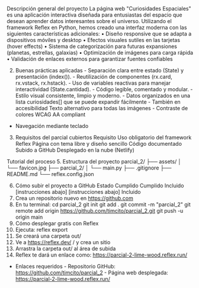  Descripción general del proyecto 
La página web "Curiosidades Espaciales" es una aplicación interactiva diseñada 
para entusiastas del espacio que desean aprender datos interesantes sobre el 
universo. Utilizando el framework Reflex en Python, hemos creado una interfaz 
moderna con las siguientes características adicionales: 
• Diseño responsive que se adapta a dispositivos móviles y desktop 
• Efectos visuales sutiles en las tarjetas (hover effects) 
• Sistema de categorización para futuras expansiones (planetas, estrellas, 
galaxias) 
• Optimización de imágenes para carga rápida 
• Validación de enlaces externos para garantizar fuentes confiables 

2. Buenas prácticas aplicadas - Separación clara entre estado (State) y presentación (index()). - Reutilización de componentes (rx.card, rx.vstack, rx.hstack). - Uso de variables reactivas para manejar interactividad (State.cantidad). - Código legible, comentado y modular. - Estilo visual consistente, limpio y moderno. - Datos organizados en una lista curiosidades[] que se puede expandir fácilmente - También en accesibilidad Texto alternativo para todas las imágenes - Contraste de colores WCAG AA compliant 
- Navegación mediante teclado

  
3. Requisitos del parcial cubiertos 
Requisito 
Uso obligatorio del framework Reflex 
Página con tema libre y diseño sencillo 
Código documentado 
Subido a GitHub 
Desplegado en la nube (Netlify)


Tutorial del proceso 
5. Estructura del proyecto 
parcial_2/ 
├── assets/ 
│  └── favicon.jpg 
├── parcial_2/ 
│  └── main.py 
├── .gitignore 
├── README.md 
└── reflex.config.json 


6. Cómo subir el proyecto a GitHub 
Estado 
Cumplido 
Cumplido 
Incluido 
[instrucciones abajo] 
[instrucciones abajo] 
Incluido 
1. Crea un repositorio nuevo en https://github.com 
2. En tu terminal: 
cd parcial_2 
git init 
git add . 
git commit -m "parcial_2" 
git remote add origin https://github.com/timcito/parcial_2.git 
git push -u origin main 
6. Cómo desplegar gratis con Reflex 
1. Ejecuta: reflex export 
2. Se creará una carpeta out/ 
3. Ve a https://reflex.dev/ / y crea un sitio 
4. Arrastra la carpeta out/ al área de subida 
5. Reflex te dará un enlace como: https://parcial-2-lime-wood.reflex.run/
- Enlaces requeridos - Repositorio GitHub: https://github.com/timcito/parcial_2 - Página web desplegada: https://parcial-2-lime-wood.reflex.run/ 
